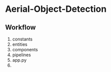 # Aerial-Object-Detection

## Workflow

1. constants
2. entities
3. components
4. pipelines
5. app.py
6. 